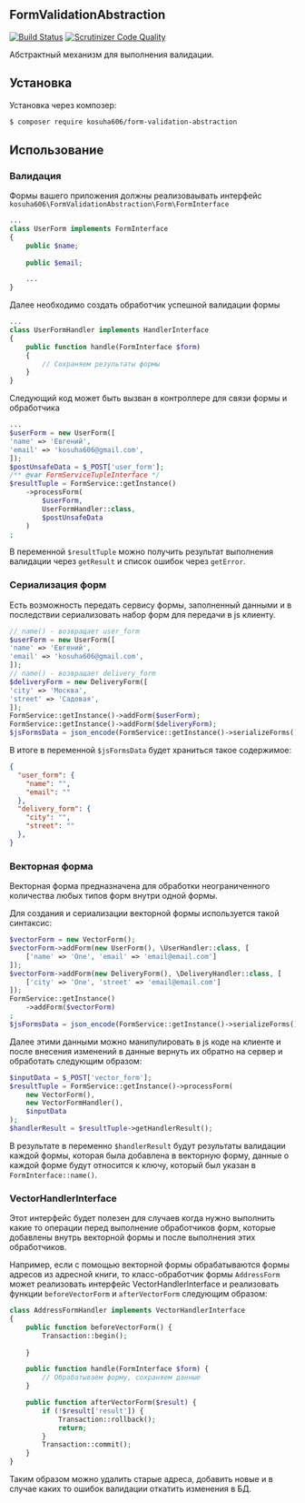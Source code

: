 FormValidationAbstraction
--
[![Build Status](https://travis-ci.org/kosuha606/form-validation-abstraction.svg?branch=master)](https://travis-ci.org/kosuha606/form-validation-abstraction)
[![Scrutinizer Code Quality](https://scrutinizer-ci.com/g/kosuha606/form-validation-abstraction/badges/quality-score.png?b=master)](https://scrutinizer-ci.com/g/kosuha606/form-validation-abstraction/?branch=master)

Абстрактный механизм для выполнения валидации.

## Установка

Установка через композер:

```bash
$ composer require kosuha606/form-validation-abstraction
```


## Использование

### Валидация

Формы вашего приложения должны реализоваывать интерфейс
`kosuha606\FormValidationAbstraction\Form\FormInterface`

```php
...
class UserForm implements FormInterface
{
    public $name;
    
    public $email;

    ...
}

```
Далее необходимо создать обработчик успешной валидации формы
```php
...
class UserFormHandler implements HandlerInterface
{
    public function handle(FormInterface $form)
    {
        // Сохраняем результаты формы
    }
}
```
Следующий код может быть вызван в контроллере для связи формы и обработчика
```php
...
$userForm = new UserForm([
'name' => 'Евгений',
'email' => 'kosuha606@gmail.com',
]);
$postUnsafeData = $_POST['user_form'];
/** @var FormServiceTupleInterface */
$resultTuple = FormService::getInstance()
    ->processForm(
        $userForm,
        UserFormHandler::class,
        $postUnsafeData
    )
;
```
В переменной `$resultTuple` можно получить результат выполнения валидации
через `getResult` и список ошибок через `getError`.

### Сериализация форм
Есть возможность передать сервису формы, заполненный данными и в последствии
сериализовать набор форм для передачи в js клиенту.

```php
// name() - возвращает user_form
$userForm = new UserForm([
'name' => 'Евгений',
'email' => 'kosuha606@gmail.com',
]);
// name() - возвращает delivery_form
$deliveryForm = new DeliveryForm([
'city' => 'Москва',
'street' => 'Садовая',
]);
FormService::getInstance()->addForm($userForm);
FormService::getInstance()->addForm($deliveryForm);
$jsFormsData = json_encode(FormService::getInstance()->serializeForms());
```
В итоге в переменной `$jsFormsData` будет храниться такое содержимое:
```json
{
  "user_form": {
    "name": "",
    "email": ""
  },
  "delivery_form": {
    "city": "",
    "street": ""
  },
}
```

### Векторная форма
Векторная форма предназначена для обработки неограниченного количества любых типов форм внутри одной формы.

Для создания и сериализации векторной формы используется такой синтаксис:
```php
$vectorForm = new VectorForm();
$vectorForm->addForm(new UserForm(), \UserHandler::class, [
    ['name' => 'One', 'email' => 'email@email.com']
]);
$vectorForm->addForm(new DeliveryForm(), \DeliveryHandler::class, [
    ['city' => 'One', 'street' => 'email@email.com']
]);
FormService::getInstance()
    ->addForm($vectorForm)
;
$jsFormsData = json_encode(FormService::getInstance()->serializeForms());
```
Далее этими данными можно манипулировать в js коде на клиенте и после внесения изменений
в данные вернуть их обратно на сервер и обработать следующим образом:
```php
$inputData = $_POST['vector_form'];
$resultTuple = FormService::getInstance()->processForm(
    new VectorForm(),
    new VectorFormHandler(),
    $inputData
);
$handlerResult = $resultTuple->getHandlerResult();
```
В результате в переменно `$handlerResult` будут результаты валидации каждой
формы, которая была добавлена в векторную форму, данные о каждой форме будут 
относится к ключу, который был указан в `FormInterface::name()`.

### VectorHandlerInterface

Этот интерфейс будет полезен для случаев когда нужно выполнить 
какие то операции перед выполнение обработчиков форм, которые добавлены
внутрь векторной формы и после выполнения этих обработчиков.

Например, если с помощью векторной формы обрабатываются формы адресов
из адресной книги, то класс-обработчик формы `AddressForm` может реализовать
интерфейс VectorHandlerInterface и реализовать функции `beforeVectorForm` и
`afterVectorForm` следующим образом:

```php
class AddressFormHandler implements VectorHandlerInterface
{
    public function beforeVectorForm() {
        Transaction::begin();
        
    }

    public function handle(FormInterface $form) {
        // Обрабатываем форму, сохраняем данные
    }

    public function afterVectorForm($result) {
        if (!$result['result']) {
            Transaction::rollback();
            return;
        }
        Transaction::commit();
    }
}
```

Таким образом можно удалить старые адреса, добавить новые и в случае
каких то ошибок валидации откатить изменения в БД.
